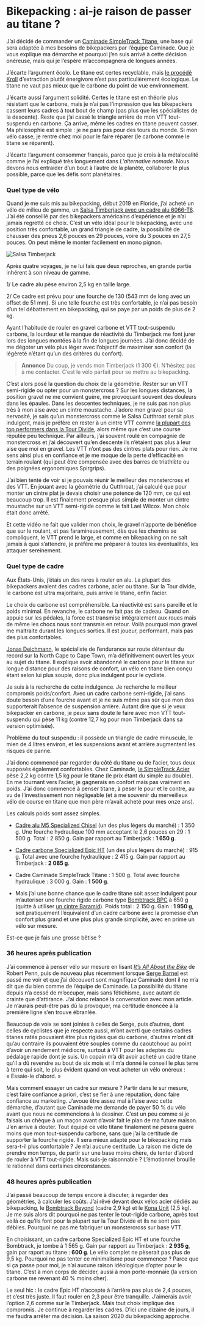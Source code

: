 # Bikepacking : ai-je raison de passer au titane ?

J’ai décidé de commander un [Caminade SimpleTrack Titane](https://caminade.eu/simpletrack.titane-572100-21.php), une base qui sera adaptée à mes besoins de bikepackers par l’équipe Caminade. Que je vous explique ma démarche et pourquoi j’en suis arrivé à cette décision onéreuse, mais qui je l’espère m’accompagnera de longues années.<span id="more-53202"></span>

J’écarte l’argument écolo. Le titane est certes recyclable, mais [le procédé Kroll](https://fr.wikipedia.org/wiki/Proc%C3%A9d%C3%A9_Kroll) d’extraction plutôt énergivore n’est pas particulièrement écologique. Le titane ne vaut pas mieux que le carbone du point de vue environnement.

J’écarte aussi l’argument solidité. Certes le titane est en théorie plus résistant que le carbone, mais je n’ai pas l’impression que les bikepackers cassent leurs cadres à tout bout de champ (pas plus que les spécialistes de la descente). Reste que j’ai cassé le triangle arrière de mon VTT tout-suspendu en carbone. Ça arrive, même les cadres en titane peuvent casser. Ma philosophie est simple : je ne pars pas pour des tours du monde. Si mon vélo casse, je rentre chez moi pour le faire réparer (le carbone comme le titane se réparent).

J’écarte l’argument consommer français, parce que je crois à la métalocalité comme je l’ai expliqué très longuement dans *L’alternative nomade*. Nous devons nous entraider d’un bout à l’autre de la planète, collaborer le plus possible, parce que les défis sont planétaires.

### Quel type de vélo

Quand je me suis mis au bikepacking, début 2019 en Floride, j’ai acheté un vélo de milieu de gamme, un [Salsa Timberjack avec un cadre alu 6066-T6](https://salsacycles.com/bikes/timberjack/2019_timberjack_nx_eagle_29). J’ai été conseillé par des bikepackers américains d’expérience et je n’ai jamais regretté ce choix. C’est un vélo idéal pour le bikepacking, avec une position très confortable, un grand triangle de cadre, la possibilité de chausser des pneus 2,6 pouces en 29 pouces, voire du 3 pouces en 27,5 pouces. On peut même le monter facilement en mono pignon.

![Salsa Timberjack](https://tcrouzet.com/images_tc/2019/05/P1090742.jpg)

Après quatre voyages, je ne lui fais que deux reproches, en grande partie inhérent à son niveau de gamme.

1/ Le cadre alu pèse environ 2,5 kg en taille large.

2/ Ce cadre est prévu pour une fourche de 130 (543 mm de long avec un offset de 51 mm). Si une telle fourche est très confortable, je n’ai pas besoin d’un tel débattement en bikepacking, qui se paye par un poids de plus de 2 kg.

Ayant l’habitude de rouler en gravel carbone et VTT tout-suspendu carbone, la lourdeur et le manque de réactivité du Timberjack me font jurer lors des longues montées à la fin de longues journées. J’ai donc décidé de me dégoter un vélo plus léger avec l’objectif de maximiser son confort (la légèreté n’étant qu’un des critères du confort).

> **Annonce** Du coup, je vends mon Timberjack (1 300 €). N’hésitez pas à me contacter. C’est le vélo parfait pour se mettre au bikepacking.

C’est alors posé la question du choix de la géométrie. Rester sur un VTT semi-rigide ou opter pour un monstercross ? Sur les longues distances, la position gravel ne me convient guère, me provoquant souvent des douleurs dans les épaules. Dans les descentes techniques, je ne suis pas non plus très à mon aise avec un cintre moustache. J’adore mon gravel pour sa nervosité, je sais qu’un monstercross comme le Salsa Cutthroat serait plus indulgent, mais je préfère en rester à un cintre VTT comme [la plupart des top performers dans la Tour Divide](https://tcrouzet.com/2019/09/14/a-la-recherche-du-velo-de-bikepacking-ideal/), alors même que c’est une course réputée peu technique. Par ailleurs, j’ai souvent roulé en compagnie de monstercross et j’ai découvert qu’en descente ils n’étaient pas plus à leur aise que moi en gravel. Les VTT n’ont pas des cintres plats pour rien. Je me sens ainsi plus en confiance et je me moque de la perte d’efficacité en terrain roulant (qui peut être compensée avec des barres de triathlète ou des poignées ergonomiques Spirgrips).

J’ai bien tenté de voir si je pouvais réunir le meilleur des monstercross et des VTT. En jouant avec la géométrie du Cutthroat, j’ai calculé que pour monter un cintre plat je devais choisir une potence de 120 mm, ce qui est beaucoup trop. Il est finalement presque plus simple de monter un cintre moustache sur un VTT semi-rigide comme le fait Lael Wilcox. Mon choix était donc arrêté.

<div class="iframe" id="iframe13"></div>
Et cette vidéo ne fait que valider mon choix, le gravel n’apporte de bénéfice que sur le roulant, et pas faramineusement, dès que les chemins se compliquent, le VTT prend le large, et comme en bikepacking on ne sait jamais à quoi s’attendre, je préfère me préparer à toutes les éventualités, les attaquer sereinement.

### Quel type de cadre

Aux États-Unis, j’étais un des rares à rouler en alu. La plupart des bikepackers avaient des cadres carbone, acier ou titane. Sur la Tour divide, le carbone est ultra majoritaire, puis arrive le titane, enfin l’acier.

Le choix du carbone est compréhensible. La réactivité est sans pareille et le poids minimal. En revanche, le carbone ne fait pas de cadeau. Quand on appuie sur les pédales, la force est transmise intégralement aux roues mais de même les chocs nous sont transmis en retour. Voilà pourquoi mon gravel me maltraite durant les longues sorties. Il est joueur, performant, mais pas des plus confortables.

[Jonas Deichmann](https://bikepacking.com/plan/jonas-deichmann-north-cape-to-cape-town-record/), le spécialiste de l’endurance sur route détenteur du record sur la North Cape to Cape Town, m’a définitivement ouvert les yeux au sujet du titane. Il explique avoir abandonné le carbone pour le titane sur longue distance pour des raisons de confort, un vélo en titane bien conçu étant selon lui plus souple, donc plus indulgent pour le cycliste.

Je suis à la recherche de cette indulgence. Je recherche le meilleur compromis poids/confort. Avec un cadre carbone semi-rigide, j’ai sans doute besoin d’une fourche avant et je ne suis même pas sûr que mon dos supporterait l’absence de suspension arrière. Autant dire que si je veux bikepacker en carbone, je peux sans doute le faire avec mon VTT tout-suspendu qui pèse 11 kg (contre 12,7 kg pour mon Timberjack dans sa version optimisée).

Problème du tout suspendu : il possède un triangle de cadre minuscule, le mien de 4 litres environ, et les suspensions avant et arrière augmentent les risques de panne.

J’ai donc commencé par regarder du côté du titane ou de l’acier, tous deux supposés également confortables. Chez Caminade, [le SimpleTrack Acier](https://caminade.eu/simpletrack.acier-57900-9.php) pèse 2,2 kg contre 1,5 kg pour le titane (le prix étant du simple au double). En me tournant vers l’acier, je gagnerais en confort mais pas vraiment en poids. J’ai donc commencé à penser titane, à peser le pour et le contre, au vu de l’investissement non négligeable (et à me souvenir du merveilleux vélo de course en titane que mon père m’avait acheté pour mes onze ans).

Les calculs poids sont assez simples.

- [Cadre alu M5 Specialized Chisel](https://www.specialized.com/fr/fr/chisel-frameset/p/171131?color=264102-171131) (un des plus légers du marché) : 1 350 g. Une fourche hydraulique 100 mm acceptant le 2,6 pouces en 29 : 1 500 g. Total : 2 850 g. Gain par rapport au Timberjack : **1 650 g**.

- [Cadre carbone Specialized Epic HT](https://www.specialized.com/fr/fr/epic-hardtail/p/171127?color=264116-171127&searchText=91320-7004) (un des plus légers du marché) : 915 g. Total avec une fourche hydraulique : 2 415 g. Gain par rapport au Timberjack : **2 085 g**.

- Cadre Caminade SimpleTrack Titane : 1 500 g. Total avec fourche hydraulique : 3 000 g. Gain : **1 500 g**.

- Mais j’ai une bonne chance que le cadre titane soit assez indulgent pour m’autoriser une fourche rigide carbone type [Bombtrack BPC](http://bombtrack.com/parts/forks/bpc-fork/) à 650 g (quitte à utiliser [un cintre Baramid](https://www.baramind-bike.com/fr/cockpit/10-bam-mtb.html)). Poids total : 2 150 g. Gain : **1 950 g**, soit pratiquement l’équivalent d’un cadre carbone avec la promesse d’un confort plus grand et une plus plus grande simplicité, avec en prime un vélo sur mesure.

Est-ce que je fais une grosse bêtise ?

### 36 heures après publication

J’ai commencé à penser vélo sur mesure en lisant [*It’s All About the Bike*](https://tcrouzet.com/2018/12/21/livre-il-ny-a-que-le-velo-dans-la-vie/) de Robert Penn, puis de nouveau plus récemment lorsque [Serge Barnel](http://www.gravelbybarnel.fr/) est passé me voir et que j’ai découvert sont magnifique Caminade dont il ne m’a dit que du bien comme de l’équipe de Caminade. La possibilité du titane depuis n’a cessé de m’occuper, mais sans fétichisme, avec autant de crainte que d’attirance. J’ai donc relancé la conversation avec mon article. Je n’aurais peut-être pas dû la provoquer, ma certitude énoncée à la première ligne s’en trouve ébranlée.

Beaucoup de voix se sont jointes à celles de Serge, puis d’autres, dont celles de cyclistes que je respecte aussi, m’ont averti que certains cadres titanes ratés pouvaient être plus rigides que du carbone, d’autres m’ont dit qu’au contraire ils pouvaient être souples comme du caoutchouc au point d’avoir un rendement médiocre, surtout à VTT pour les adeptes du pédalage rapide dont je suis. Un copain m’a dit avoir acheté un cadre titane qu’il a dû revendre au bout de six mois et il m’a donné le conseil le plus terre à terre qui soit, le plus évident quand on veut acheter un vélo onéreux : « Essaie-le d’abord. »

Mais comment essayer un cadre sur mesure ? Partir dans le sur mesure, c’est faire confiance a priori, c’est se fier à une réputation, donc faire confiance au marketing. J’avoue être assez mal à l’aise avec cette démarche, d’autant que Caminade me demande de payer 50 % du vélo avant que nous ne commencions à la dessiner. C’est un peu comme si je faisais un chèque à un maçon avant d’avoir fait le plan de ma future maison. J’en arrive à douter. Tout équipé ce vélo titane finalement ne pèsera guère moins que mon tout-suspendu carbone, sans que j’ai la certitude de supporter la fourche rigide. Il sera mieux adapté pour le bikepacking mais sera-t-il plus confortable ? Je n’ai aucune certitude. La raison me dicte de prendre mon temps, de partir sur une base moins chère, de tenter d’abord de rouler à VTT tout-rigide. Mais suis-je raisonnable ? L’émotionnel brouille le rationnel dans certaines circonstances.

### 48 heures après publication

J’ai passé beaucoup de temps encore à discuter, à regarder des géométries, à calculer les coûts. J’ai rêvé devant deux vélos acier dédiés au bikepacking, le [Bombtrack Beyond](http://bombtrack.com/2020-beyond-plus-adv/) (cadre 2,9 kg) et le [Kona Unit](https://konaworld.com/unit_x.cfm) (2,5 kg). Je me suis alors dit pourquoi ne pas tenter le tout-rigide carbone, après tout voilà ce qu’ils font pour la plupart sur la Tour Divide et ils ne sont pas débiles. Pourquoi ne pas me fabriquer un monstercross sur base VTT.

En choisissant, un cadre carbone Specialized Epic HT et une fourche Bombtrack, je tombe à 1 565 g. Gain par rapport au Timberjack : **2 935 g**, gain par raport au titane : **600 g**. Le vélo complet ne pèserait pas plus de 9,5 kg. Pourquoi ne pas tenter ce minimalisme pour commencer ? Parce que si ça passe pour moi, je n’ai aucune raison idéologique d’opter pour le titane. C’est à mon corps de décider, aussi à mon porte-monnaie (la version carbone me revenant 40 % moins cher).

Le seul hic : le cadre Epic HT n’accepte à l’arrière pas plus de 2,4 pouces, et c’est très juste. Il faut rouler en 2,3 pour être tranquille. J’aimerais avoir l’option 2,6 comme sur le Timberjack. Mais tout choix implique des compromis. Je continue à regarder les cadres. D’ici une dizaine de jours, il me faudra arrêter ma décision. La saison 2020 du bikepacking approche.